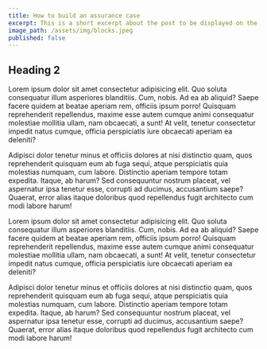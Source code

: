 ```yaml
---
title: How to build an assurance case
excerpt: This is a short excerpt about the post to be displayed on the post summary page.
image_path: /assets/img/blocks.jpeg
published: false
---
```


## Heading 2

Lorem ipsum dolor sit amet consectetur adipisicing elit. Quo soluta consequatur illum asperiores blanditiis. Cum, nobis. Ad ea ab aliquid? Saepe facere quidem at beatae aperiam rem, officiis ipsum porro!
Quisquam reprehenderit repellendus, maxime esse autem cumque animi consequatur molestiae mollitia ullam, nam obcaecati, a sunt! At velit, tenetur consectetur impedit natus cumque, officia perspiciatis iure obcaecati aperiam ea deleniti?

Adipisci dolor tenetur minus et officiis dolores at nisi distinctio quam, quos reprehenderit quisquam eum ab fuga sequi, atque perspiciatis quia molestias numquam, cum labore. Distinctio aperiam tempore totam expedita.
Itaque, ab harum? Sed consequuntur nostrum placeat, vel aspernatur ipsa tenetur esse, corrupti ad ducimus, accusantium saepe? Quaerat, error alias itaque doloribus quod repellendus fugit architecto cum modi labore harum!

Lorem ipsum dolor sit amet consectetur adipisicing elit. Quo soluta consequatur illum asperiores blanditiis. Cum, nobis. Ad ea ab aliquid? Saepe facere quidem at beatae aperiam rem, officiis ipsum porro!
Quisquam reprehenderit repellendus, maxime esse autem cumque animi consequatur molestiae mollitia ullam, nam obcaecati, a sunt! At velit, tenetur consectetur impedit natus cumque, officia perspiciatis iure obcaecati aperiam ea deleniti?

Adipisci dolor tenetur minus et officiis dolores at nisi distinctio quam, quos reprehenderit quisquam eum ab fuga sequi, atque perspiciatis quia molestias numquam, cum labore. Distinctio aperiam tempore totam expedita.
Itaque, ab harum? Sed consequuntur nostrum placeat, vel aspernatur ipsa tenetur esse, corrupti ad ducimus, accusantium saepe? Quaerat, error alias itaque doloribus quod repellendus fugit architecto cum modi labore harum!